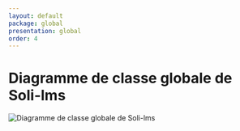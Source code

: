 ```yaml
---
layout: default
package: global
presentation: global
order: 4
---
```


# Diagramme de classe globale de Soli-lms

![Diagramme de classe globale de Soli-lms](/soli-lms/Coception/Global/images/diagramme-classe-global.png) 